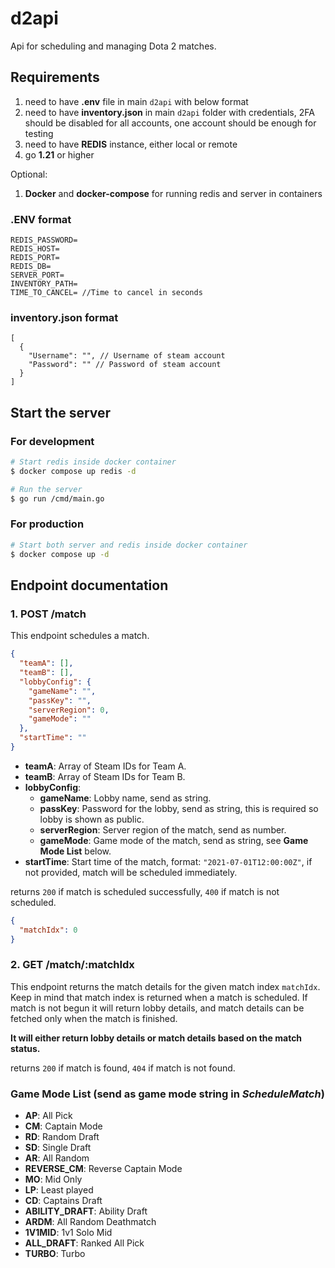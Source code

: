 # d2api

Api for scheduling and managing Dota 2 matches.

## Requirements

1. need to have **.env** file in main `d2api` with below format 
2. need to have **inventory.json** in main `d2api` folder with credentials, 2FA should be disabled for all accounts, one account should be enough for testing
3. need to have **REDIS** instance, either local or remote
5. go **1.21** or higher

Optional:
1. **Docker** and **docker-compose** for running redis and server in containers

### .ENV format

```
REDIS_PASSWORD=
REDIS_HOST=
REDIS_PORT=
REDIS_DB=
SERVER_PORT=
INVENTORY_PATH=
TIME_TO_CANCEL= //Time to cancel in seconds
```

### inventory.json format

```
[
  {
    "Username": "", // Username of steam account
    "Password": "" // Password of steam account
  }
]
```

## Start the server

### For development

```bash
# Start redis inside docker container
$ docker compose up redis -d

# Run the server
$ go run /cmd/main.go
```

### For production

```bash
# Start both server and redis inside docker container
$ docker compose up -d
```

## Endpoint documentation

 ### 1. POST /match
This endpoint schedules a match.

```json
{
  "teamA": [],
  "teamB": [],
  "lobbyConfig": {
    "gameName": "",
    "passKey": "",
    "serverRegion": 0,
    "gameMode": ""
  },
  "startTime": "" 
}
```

* **teamA**: Array of Steam IDs for Team A.
* **teamB**: Array of Steam IDs for Team B.
* **lobbyConfig**: 
  * **gameName**: Lobby name, send as string.
  * **passKey**: Password for the lobby, send as string, this is required so lobby is shown as public.
  * **serverRegion**: Server region of the match, send as number.
  * **gameMode**: Game mode of the match, send as string, see **Game Mode List** below.
* **startTime**: Start time of the match, format: `"2021-07-01T12:00:00Z"`, if not provided, match will be scheduled immediately.

returns `200` if match is scheduled successfully, `400` if match is not scheduled.
```json
{
  "matchIdx": 0
}
```

### 2. GET /match/:matchIdx

This endpoint returns the match details for the given match index `matchIdx`.
Keep in mind that match index is returned when a match is scheduled.
If match is not begun it will return lobby details, and match details can be fetched only when the match is finished.

**It will either return lobby details or match details based on the match status.**

returns `200` if match is found, `404` if match is not found.


### Game Mode List (send as game mode string in *ScheduleMatch*)
- **AP**: All Pick               
- **CM**: Captain Mode       
- **RD**: Random Draft  
- **SD**: Single Draft  
- **AR**: All Random  
- **REVERSE_CM**: Reverse Captain Mode       
- **MO**: Mid Only               
- **LP**: Least played      
- **CD**: Captains Draft               
- **ABILITY_DRAFT**: Ability Draft    
- **ARDM**: All Random Deathmatch             
- **1V1MID**: 1v1 Solo Mid
- **ALL_DRAFT**: Ranked All Pick
- **TURBO**: Turbo
